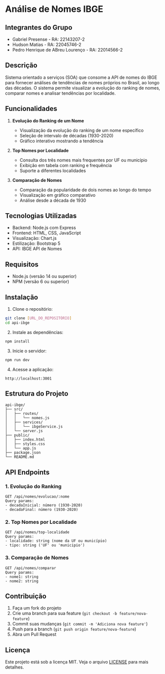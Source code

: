 # Análise de Nomes IBGE

## Integrantes do Grupo

- Gabriel Presense - RA: 22143207-2
- Hudson Matias - RA: 22045746-2
- Pedro Henrique de ABreu Lourenço - RA: 22014566-2

## Descrição

Sistema orientado a serviços (SOA) que consome a API de nomes do IBGE para fornecer análises de tendências de nomes próprios no Brasil, ao longo das décadas. O sistema permite visualizar a evolução do ranking de nomes, comparar nomes e analisar tendências por localidade.

## Funcionalidades

1. **Evolução do Ranking de um Nome**

   - Visualização da evolução do ranking de um nome específico
   - Seleção de intervalo de décadas (1930-2020)
   - Gráfico interativo mostrando a tendência

2. **Top Nomes por Localidade**

   - Consulta dos três nomes mais frequentes por UF ou município
   - Exibição em tabela com ranking e frequência
   - Suporte a diferentes localidades

3. **Comparação de Nomes**
   - Comparação da popularidade de dois nomes ao longo do tempo
   - Visualização em gráfico comparativo
   - Análise desde a década de 1930

## Tecnologias Utilizadas

- Backend: Node.js com Express
- Frontend: HTML, CSS, JavaScript
- Visualização: Chart.js
- Estilização: Bootstrap 5
- API: IBGE API de Nomes

## Requisitos

- Node.js (versão 14 ou superior)
- NPM (versão 6 ou superior)

## Instalação

1. Clone o repositório:

```bash
git clone [URL_DO_REPOSITÓRIO]
cd api-ibge
```

2. Instale as dependências:

```bash
npm install
```

3. Inicie o servidor:

```bash
npm run dev
```

4. Acesse a aplicação:

```
http://localhost:3001
```

## Estrutura do Projeto

```
api-ibge/
├── src/
│   ├── routes/
│   │   └── nomes.js
│   ├── services/
│   │   └── ibgeService.js
│   └── server.js
├── public/
│   ├── index.html
│   ├── styles.css
│   └── app.js
├── package.json
└── README.md
```

## API Endpoints

### 1. Evolução do Ranking

```
GET /api/nomes/evolucao/:nome
Query params:
- decadaInicial: número (1930-2020)
- decadaFinal: número (1930-2020)
```

### 2. Top Nomes por Localidade

```
GET /api/nomes/top-localidade
Query params:
- localidade: string (nome da UF ou município)
- tipo: string ('UF' ou 'municipio')
```

### 3. Comparação de Nomes

```
GET /api/nomes/comparar
Query params:
- nome1: string
- nome2: string
```

## Contribuição

1. Faça um fork do projeto
2. Crie uma branch para sua feature (`git checkout -b feature/nova-feature`)
3. Commit suas mudanças (`git commit -m 'Adiciona nova feature'`)
4. Push para a branch (`git push origin feature/nova-feature`)
5. Abra um Pull Request

## Licença

Este projeto está sob a licença MIT. Veja o arquivo [LICENSE](LICENSE) para mais detalhes.
